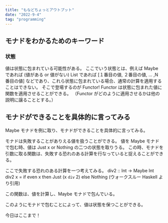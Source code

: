 ```yaml
---
title: "もなどちょっとアウトプット"
date: "2022-9-4"
tag: "programming"
---
```


## モナドをわかるためのキーワード

### 状態

値は状態に包まれている可能性がある。
ここでいう状態とは、例えば
Maybe であれば
(値がある or 値がない)
List であれば
[１番目の値, ２番目の値, ... ,N 番目の値]
などであり、これら状態に包まれている場合、通常の計算を適用することはできない。
そこで登場するのが Functor!
Functor は状態に包まれた値に関数を適用させることができる。
（Functor がどのように適用させるかは他の説明に譲ることとする。）

## モナドができることを具体的に言ってみる

Maybe モナドを例に取り、モナドができることを具体的に言ってみる。

モナドは失敗することがありえる値を扱うことができる。
値を Maybe モナドで包む時、値は Just x or Nothing の二つの状態を取りうる。
この時、モナドを引数に取る関数は、失敗する恐れのある計算を行なっていると捉えることができる。

ここで失敗する恐れのある計算を一つ考えてみる。
div2 :: Int -> Maybe Int
div2 x = if even x then Just (x `div` 2)
else Nothing (ウォークスルー Haskell より引用)

この関数は、値を計算し、Maybe モナドで包んでいる。

このようにモナドで包むことによって、値は状態を保つことができる。

今日はここまで！
